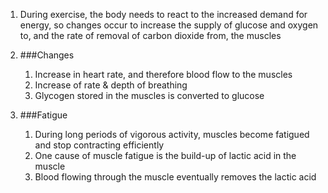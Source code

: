 1. During exercise, the body needs to react to the increased demand for energy, so changes occur to increase the supply of glucose and oxygen to, and the rate of removal of carbon dioxide from, the muscles
2. ###Changes

    1. Increase in heart rate, and therefore blood flow to the muscles
    2. Increase of rate & depth of breathing
    3. Glycogen stored in the muscles is converted to glucose
3. ###Fatigue

    1. During long periods of vigorous activity, muscles become fatigued and stop contracting efficiently
    2. One cause of muscle fatigue is the build-up of lactic acid in the muscle
    3. Blood flowing through the muscle eventually removes the lactic acid
